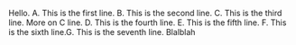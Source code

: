 Hello.
A. This is the first line.
B. This is the second line.
C. This is the third line. More on C line.
D. This is the fourth line.
E. This is the fifth line.
F. This is the sixth line.G. This is the seventh line.
Blalblah